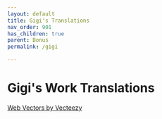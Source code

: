 ```yaml
---
layout: default
title: Gigi's Translations
nav_order: 901
has_children: true
parent: Bonus
permalink: /gigi

---
```


# Gigi's Work Translations

<a href="https://www.vecteezy.com/free-vector/web">Web Vectors by Vecteezy</a>
